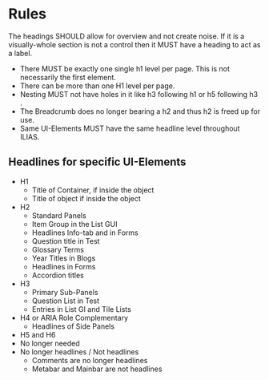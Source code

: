 # Rules
The headings SHOULD allow for overview and not create noise. 
If it is a visually-whole section is not a control then it MUST have a heading to act as a label. 
* There MUST be exactly one single h1 level per page. This is not necessarily the first element. 
* There can be more than one H1 level per page. 
* Nesting MUST not have holes in it like h3 following h1 or h5 following h3 . 
* The Breadcrumb does no longer bearing a h2 and thus h2 is freed up for use. 
* Same UI-Elements MUST have the same headline level throughout ILIAS.

## Headlines for specific UI-Elements
* H1 
  * Title of Container, if inside the object
  * Title of object if inside the object
* H2 
  * Standard Panels
  * Item Group in the List GUI 
  * Headlines Info-tab and in Forms
  * Question title in Test 
  * Glossary Terms
  * Year Titles in Blogs
  * Headlines in Forms
  * Accordion titles 
* H3
  * Primary Sub-Panels
  * Question List in Test 
  * Entries in List GI and Tile Lists
* H4 or ARIA Role Complementary 
    - Headlines of Side Panels 
*  H5 and H6
  * No longer needed
* No longer headlines / Not headlines
  * Comments are no longer headlines
  * Metabar and Mainbar are not headlines